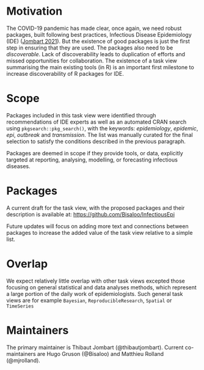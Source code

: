 # Motivation

The COVID-19 pandemic has made clear, once again, we need robust packages, built
following best practices, Infectious Disease Epidemiology (IDE) ([Jombart
2021](https://doi.org/10.1016/S1473-3099(20)30996-8)). But the existence of good
packages is just the first step in ensuring that they are used. The packages
also need to be *discoverable*. Lack of discoverability leads to duplication of
efforts and missed opportunities for collaboration. The existence of a task view
summarising the main existing tools (in R) is an important first milestone to
increase discoverability of R packages for IDE.

# Scope

Packages included in this task view were identified through recommendations of
IDE experts as well as an automated CRAN search using `pkgsearch::pkg_search()`,
with the keywords: *epidemiology*, *epidemic*, *epi*, *outbreak* and
*transmission*. The list was manually curated for the final selection to satisfy
the conditions described in the previous paragraph.

Packages are deemed in scope if they provide tools, or data, explicitly targeted
at reporting, analysing, modelling, or forecasting infectious diseases.

# Packages

A current draft for the task view, with the proposed packages and their
description is available at: <https://github.com/Bisaloo/InfectiousEpi>

Future updates will focus on adding more text and connections between packages
to increase the added value of the task view relative to a simple list.

# Overlap

We expect relatively little overlap with other task views excepted those
focusing on general statistical and data analyses methods, which represent a
large portion of the daily work of epidemiologists. Such general task views are
for example `Bayesian`, `ReproducibleResearch`, `Spatial` or `TimeSeries`

# Maintainers

The primary maintainer is Thibaut Jombart (@thibautjombart). Current
co-maintainers are Hugo Gruson (@Bisaloo) and Matthieu Rolland (@mjrolland).
